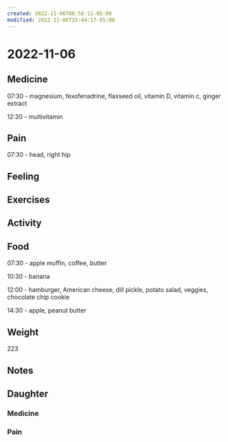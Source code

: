 ```yaml
---
created: 2022-11-06T08:58:11-05:00
modified: 2022-11-06T15:44:17-05:00
---
```


# 2022-11-06

## Medicine

07:30 - magnesium, fexofenadrine, flaxseed oil, vitamin D, vitamin c, ginger extract

12:30 - multivitamin 

## Pain

07:30 - head, right hip

## Feeling


## Exercises


## Activity


## Food

07:30 - apple muffin, coffee, butter 

10:30 - banana

12:00 - hamburger, American cheese, dill pickle, potato salad, veggies, chocolate chip cookie

14:30 - apple, peanut butter 

## Weight

223

## Notes

## Daughter


### Medicine


### Pain
